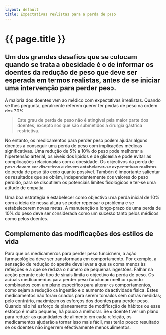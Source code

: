 ```yaml
---
layout: default
title: Expectativas realistas para a perda de peso
---
```


# {{ page.title }}

## Um dos grandes desafios que se colocam quando se trata a obesidade é o de informar os doentes da redução de peso que deve ser esperada em termos realistas, antes de se iniciar uma intervenção para perder peso.

A maioria dos doentes vem ao médico com expectativas irrealistas. Quando se lhes pergunta, geralmente referem querer ter perdas de peso na ordem dos 30%.

> Este grau de perda de peso não é atingível pela maior parte dos doentes, excepto nos que são submetidos a cirurgia gástrica restrictiva.

No entanto, os medicamentos para perder peso podem ajudar alguns doentes a conseguir uma perda de peso com implicações médicas significativas. Uma redução de 5% a 10% do peso pode melhorar a hipertensão arterial, os níveis dos lípidos e de glicemia e pode evitar as complicações relacionadas com a obesidade. Os objectivos da perda de peso devem ser discutidos e devem estabelecer-se expectativas realistas de perda de peso tão cedo quanto possível. Também é importante salientar os resultados que se obtêm, independentemente dos valores do peso perdido, para se discutirem os potenciais limites fisiológicos e ter-se uma atitude de empatia.

Uma boa estratégia é estabelecer como objectivo uma perda inicial de 10% com a ideia de nessa altura se poder repensar o problema e se estabelecerem novas metas. A manutenção a longo-prazo de uma perda de 10% do peso deve ser considerada como um sucesso tanto pelos médicos como pelos doentes.

## Complemento das modificações dos estilos de vida

Para que os medicamentos para perder peso funcionem, a ação farmacológica deve ser transformada em comportamento. Por exemplo, a sensação de redução do apetite deve levar a que se coma menos às refeições e a que se reduza o número de pequenas ingestões. Falhar na acção perante este tipo de sinais limita o objectivo da perda de peso.
Os actuais medicamentos para perder peso funcionam melhor quando combinados com um plano específico para alterar os comportamentos, como sejam a redução da ingestão e o aumento da actividade física. Estes medicamentos não foram criados para serem tomados sem outras medidas; pelo contrário, maximizam os esforços dos doentes para perder peso. Quando não há esforço de planeamento de modificação de hábitos ou esse esforço é muito pequeno, há pouco a melhorar. Se o doente tiver um plano para reduzir as quantidades de alimento em cada refeição, os medicamentos ajudarão a tornar isso mais fácil, mas terão pouco resultado se os doentes não ingerirem efectivamente menos alimentos.